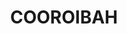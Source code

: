 ---
lastmod: '2025-04-06T06:05:21+00:00'
latitude: -26.156837
layout: suburb
longitude: 153.042307
postcode: '4565'
state: QLD
title: COOROIBAH
url: /qld/cooroibah/
---